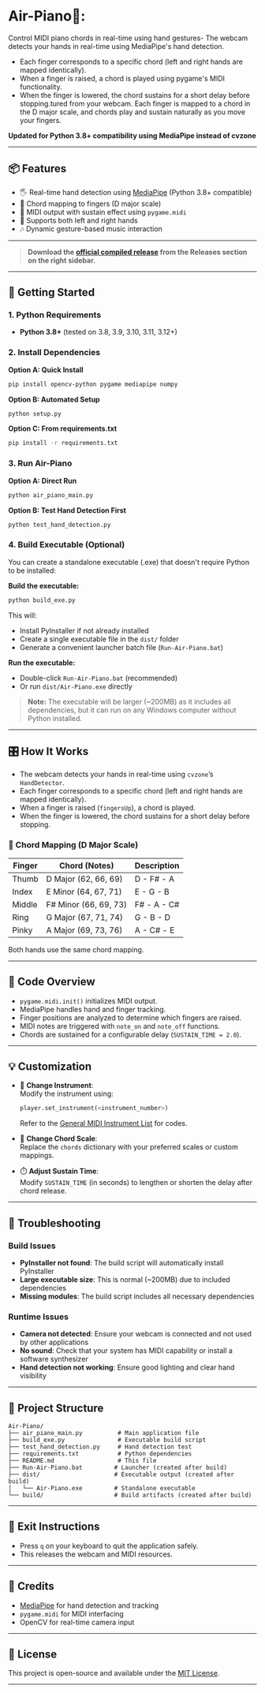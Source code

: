# Air-Piano🎹:

Control MIDI piano chords in real-time using hand gestures- The webcam detects your hands in real-time using MediaPipe's hand detection.
- Each finger corresponds to a specific chord (left and right hands are mapped identically).
- When a finger is raised, a chord is played using pygame's MIDI functionality.
- When the finger is lowered, the chord sustains for a short delay before stopping.tured from your webcam. Each finger is mapped to a chord in the D major scale, and chords play and sustain naturally as you move your fingers.

**Updated for Python 3.8+ compatibility using MediaPipe instead of cvzone**

---

## 📦 Features

- 🖐️ Real-time hand detection using [MediaPipe](https://mediapipe.dev/) (Python 3.8+ compatible)
- 🎼 Chord mapping to fingers (D major scale)  
- 🎹 MIDI output with sustain effect using `pygame.midi`
- 👏 Supports both left and right hands
- 🎶 Dynamic gesture-based music interaction

---

> **Download the [official compiled release](https://github.com/Starscreen2/Air-Piano-exeVersion-/releases/tag/Official) from the Releases section on the right sidebar.**
---

## 🚀 Getting Started

### 1. Python Requirements
- **Python 3.8+** (tested on 3.8, 3.9, 3.10, 3.11, 3.12+)

### 2. Install Dependencies

**Option A: Quick Install**
```bash
pip install opencv-python pygame mediapipe numpy
```

**Option B: Automated Setup**
```bash
python setup.py
```

**Option C: From requirements.txt**
```bash
pip install -r requirements.txt
```

### 3. Run Air-Piano

**Option A: Direct Run**
```bash
python air_piano_main.py
```

**Option B: Test Hand Detection First**
```bash
python test_hand_detection.py
```

### 4. Build Executable (Optional)

You can create a standalone executable (.exe) that doesn't require Python to be installed:

**Build the executable:**
```bash
python build_exe.py
```

This will:
- Install PyInstaller if not already installed
- Create a single executable file in the `dist/` folder
- Generate a convenient launcher batch file (`Run-Air-Piano.bat`)

**Run the executable:**
- Double-click `Run-Air-Piano.bat` (recommended)
- Or run `dist/Air-Piano.exe` directly

> **Note:** The executable will be larger (~200MB) as it includes all dependencies, but it can run on any Windows computer without Python installed.

---

## 🎛️ How It Works

- The webcam detects your hands in real-time using `cvzone`’s `HandDetector`.
- Each finger corresponds to a specific chord (left and right hands are mapped identically).
- When a finger is raised (`fingersUp`), a chord is played.
- When the finger is lowered, the chord sustains for a short delay before stopping.

### 🎵 Chord Mapping (D Major Scale)

| Finger  | Chord (Notes)        | Description        |
|---------|----------------------|--------------------|
| Thumb   | D Major (62, 66, 69) | D - F# - A          |
| Index   | E Minor (64, 67, 71) | E - G - B           |
| Middle  | F# Minor (66, 69, 73)| F# - A - C#         |
| Ring    | G Major (67, 71, 74) | G - B - D           |
| Pinky   | A Major (69, 73, 76) | A - C# - E          |

Both hands use the same chord mapping.

---

## 🧠 Code Overview

- `pygame.midi.init()` initializes MIDI output.
- MediaPipe handles hand and finger tracking.
- Finger positions are analyzed to determine which fingers are raised.
- MIDI notes are triggered with `note_on` and `note_off` functions.
- Chords are sustained for a configurable delay (`SUSTAIN_TIME = 2.0`).

---

## 💡 Customization

- 🔁 **Change Instrument**:  
  Modify the instrument using:
  ```python
  player.set_instrument(<instrument_number>)
  ```
  Refer to the [General MIDI Instrument List](https://www.midi.org/specifications-old/item/gm-level-1-sound-set) for codes.

- 🎼 **Change Chord Scale**:  
  Replace the `chords` dictionary with your preferred scales or custom mappings.

- ⏱️ **Adjust Sustain Time**:  
  Modify `SUSTAIN_TIME` (in seconds) to lengthen or shorten the delay after chord release.

---

## 🔧 Troubleshooting

### Build Issues
- **PyInstaller not found**: The build script will automatically install PyInstaller
- **Large executable size**: This is normal (~200MB) due to included dependencies
- **Missing modules**: The build script includes all necessary dependencies

### Runtime Issues
- **Camera not detected**: Ensure your webcam is connected and not used by other applications
- **No sound**: Check that your system has MIDI capability or install a software synthesizer
- **Hand detection not working**: Ensure good lighting and clear hand visibility

---

## 📁 Project Structure

```
Air-Piano/
├── air_piano_main.py          # Main application file
├── build_exe.py               # Executable build script
├── test_hand_detection.py     # Hand detection test
├── requirements.txt           # Python dependencies
├── README.md                  # This file
├── Run-Air-Piano.bat         # Launcher (created after build)
├── dist/                     # Executable output (created after build)
│   └── Air-Piano.exe         # Standalone executable
└── build/                    # Build artifacts (created after build)
```

---

## 🛑 Exit Instructions

- Press `q` on your keyboard to quit the application safely.
- This releases the webcam and MIDI resources.

---

## 🤝 Credits

- [MediaPipe](https://mediapipe.dev/) for hand detection and tracking
- `pygame.midi` for MIDI interfacing
- OpenCV for real-time camera input

---

## 📄 License

This project is open-source and available under the [MIT License](LICENSE).

---
